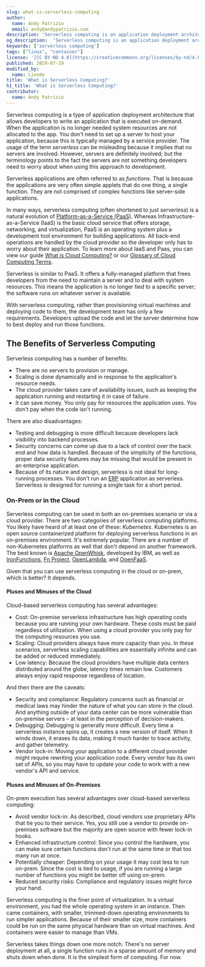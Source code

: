 ```yaml
---
slug: what-is-serverless-computing
author:
  name: Andy Patrizio
  email: andy@andypatrizio.com
description: 'Serverless computing is an application deployment architecture where a cloud provider supplies compute resources on-demand. This allows developers to focus on their application code and leave server management to the service provider.'
og_description:  'Serverless computing is an application deployment architecture where a cloud provider supplies compute resources on-demand. This allows developers to focus on their application code and leave server management to the service provider.'
keywords: ['serverless computing']
tags: ["linux", "container"]
license: '[CC BY-ND 4.0](https://creativecommons.org/licenses/by-nd/4.0)'
published: 2019-07-29
modified_by:
  name: Linode
title: 'What is Serverless Computing?'
h1_title: 'What is Serverless Computing?'
contributor:
  name: Andy Patrizio
---
```

Serverless computing is a type of application deployment architecture that allows developers to write an application that is executed on-demand. When the application is no longer needed system resources are not allocated to the app. You don't need to set up a server to host your application, because this is typically managed by a service provider. The usage of the term *serverless* can be misleading because it implies that no servers are involved. However, servers are definitely involved; but the terminology points to the fact the servers are not something developers need to worry about when using this approach to development.

Serverless applications are often referred to as *functions*. That is because the applications are very often simple applets that do one thing, a single function. They are not comprised of complex functions like server-side applications.

In many ways, serverless computing (often shortened to just *serverless*) is a natural evolution of [Platform-as-a-Service (PaaS)](/docs/guides/what-is-cloud-computing/#cloud-computing-models). Whereas Infrastructure-as-a-Service (IaaS) is the basic cloud service that offers storage, networking, and virtualization, PaaS is an operating system plus a development tool environment for building applications. All back-end operations are handled by the cloud provider so the developer only has to worry about their application. To learn more about IaaS and Paas, you can view our guide [What is Cloud Computing?](https://www.linode.com/what-is-cloud-computing/) or our [Glossary of Cloud Computing Terms](https://www.linode.com/cloud-computing-terms/).

Serverless is similar to PaaS. It offers a fully-managed platform that frees developers from the need to maintain a server and to deal with system resources. This means the application is no longer tied to a specific server; the software runs on whatever server is available.

With serverless computing, rather than provisioning virtual machines and deploying code to them, the development team has only a few requirements. Developers upload the code and let the server determine how to best deploy and run those functions.

## The Benefits of Serverless Computing

Serverless computing has a number of benefits:

- There are no servers to provision or manage.
- Scaling is done dynamically and in response to the application's resource needs.
- The cloud provider takes care of availability issues, such as keeping the application running and restarting it in case of failure.
- It can save money. You only pay for resources the application uses. You don't pay when the code isn't running.

There are also disadvantages:

- Testing and debugging is more difficult because developers lack visibility into backend processes.
- Security concerns can come up due to a lack of control over the back end and how data is handled. Because of the simplicity of the functions, proper data security features may be missing that would be present in an enterprise application.
- Because of its nature and design, serverless is not ideal for long-running processes. You don't run an [ERP](https://en.wikipedia.org/wiki/Enterprise_resource_planning) application as serverless. Serverless is designed for running a single task for a short period.

### On-Prem or in the Cloud

Serverless computing can be used in both an on-premises scenario or via a cloud provider. There are two categories of serverless computing platforms. You likely have heard of at least one of these: *Kubernetes*. Kubernetes is an open source containerized platform for deploying serverless functions in an on-premises environment. It's extremely popular. There are a number of non-Kubernetes platforms as well that don't depend on another framework. The best known is [Apache OpenWhisk](https://openwhisk.apache.org/), developed by IBM, as well as [IronFunctions](https://github.com/iron-io/functions), [Fn Project](https://fnproject.io/), [OpenLambda](https://open-lambda.org/), and [OpenFaaS](https://docs.openfaas.com/).

Given that you can use serverless computing in the cloud or on-prem, which is better? It depends.

#### Pluses and Minuses of the Cloud

Cloud-based serverless computing has several advantages:

- Cost: On-premise serverless infrastructure has high operating costs because you are running your own hardware. These costs must be paid regardless of utilization. When using a cloud provider you only pay for the computing resources you use.
- Scaling: Cloud providers always have more capacity than you. In these scenarios, serverless scaling capabilities are essentially infinite and can be added or reduced immediately.
- Low latency: Because the cloud providers have multiple data centers distributed around the globe, latency times remain low. Customers always enjoy rapid response regardless of location.

And then there are the caveats:

- Security and compliance: Regulatory concerns such as financial or medical laws may hinder the nature of what you can store in the cloud. And anything outside of your data center can be more vulnerable than on-premise servers – at least in the perception of decision-makers.
- Debugging: Debugging is generally more difficult. Every time a serverless instance spins up, it creates a new version of itself. When it winds down, it erases its data, making it much harder to trace activity, and gather telemetry.
- Vendor lock-in: Moving your application to a different cloud provider might require rewriting your application code. Every vendor has its own set of APIs, so you may have to update your code to work with a new vendor's API and service.

#### Pluses and Minuses of On-Premises

On-prem execution has several advantages over cloud-based serverless computing:

- Avoid vendor lock-in: As described, cloud vendors use proprietary APIs that tie you to their service. Yes, you still use a vendor to provide on-premises software but the majority are open source with fewer lock-in hooks.
- Enhanced infrastructure control: Since you control the hardware, you can make sure certain functions don&#39;t run at the same time or that too many run at once.
- Potentially cheaper: Depending on your usage it may cost less to run on-prem. Since the cost is tied to usage, if you are running a large number of functions you might be better off using on-prem.
- Reduced security risks: Compliance and regulatory issues might force your hand.

Serverless computing is the finer point of virtualization. In a virtual environment, you had the whole operating system in an instance. Then came containers, with smaller, trimmed-down operating environments to run simpler applications. Because of their smaller size, more containers could be run on the same physical hardware than on virtual machines. And containers were easier to manage than VMs.

Serverless takes things down one more notch. There's no server deployment at all, a single function runs in a sparse amount of memory and shuts down when done. It is the simplest form of computing. For now.
